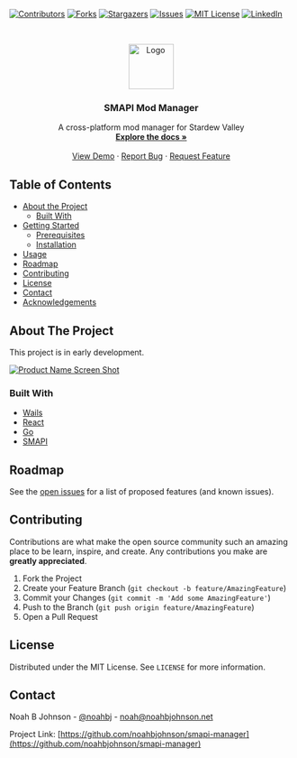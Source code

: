 <!-- PROJECT SHIELDS -->
<!--
*** I'm using markdown "reference style" links for readability.
*** Reference links are enclosed in brackets [ ] instead of parentheses ( ).
*** See the bottom of this document for the declaration of the reference variables
*** for contributors-url, forks-url, etc. This is an optional, concise syntax you may use.
*** https://www.markdownguide.org/basic-syntax/#reference-style-links
-->
[![Contributors][contributors-shield]][contributors-url]
[![Forks][forks-shield]][forks-url]
[![Stargazers][stars-shield]][stars-url]
[![Issues][issues-shield]][issues-url]
[![MIT License][license-shield]][license-url]
[![LinkedIn][linkedin-shield]][linkedin-url]



<!-- PROJECT LOGO -->
<br />
<p align="center">
  <a href="https://github.com/noahbjohnson/smapi-manager">
    <img src="images/logo.png" alt="Logo" width="80" height="80">
  </a>

  <h3 align="center">SMAPI Mod Manager</h3>

  <p align="center">
    A cross-platform mod manager for Stardew Valley
    <br />
    <a href="https://github.com/noahbjohnson/smapi-manager"><strong>Explore the docs »</strong></a>
    <br />
    <br />
    <a href="https://github.com/noahbjohnson/smapi-manager">View Demo</a>
    ·
    <a href="https://github.com/noahbjohnson/smapi-manager/issues">Report Bug</a>
    ·
    <a href="https://github.com/noahbjohnson/smapi-manager/issues">Request Feature</a>
  </p>
</p>



<!-- TABLE OF CONTENTS -->
## Table of Contents

* [About the Project](#about-the-project)
  * [Built With](#built-with)
* [Getting Started](#getting-started)
  * [Prerequisites](#prerequisites)
  * [Installation](#installation)
* [Usage](#usage)
* [Roadmap](#roadmap)
* [Contributing](#contributing)
* [License](#license)
* [Contact](#contact)
* [Acknowledgements](#acknowledgements)



<!-- ABOUT THE PROJECT -->
## About The Project

This project is in early development.

[![Product Name Screen Shot][product-screenshot]](https://example.com)


### Built With

* [Wails](https://wails.app/)
* [React](https://reactjs.org/)
* [Go](https://golang.org/)
* [SMAPI](https://github.com/Pathoschild/SMAPI)



<!-- GETTING STARTED 
## Getting Started

To get a local copy up and running follow these simple steps.

### Prerequisites

This is an example of how to list things you need to use the software and how to install them.
* npm
```sh
npm install npm@latest -g
```

### Installation
 
1. Clone the smapi-manager
```sh
git clone https://github.com/noahbjohnson/smapi-manager.git
```
2. Install NPM packages
```sh
npm install
```

-->

<!-- USAGE EXAMPLES 
## Usage

Use this space to show useful examples of how a project can be used. Additional screenshots, code examples and demos work well in this space. You may also link to more resources.

_For more examples, please refer to the [Documentation](https://example.com)_

-->

<!-- ROADMAP -->
## Roadmap

See the [open issues](https://github.com/noahbjohnson/smapi-manager/issues) for a list of proposed features (and known issues).



<!-- CONTRIBUTING -->
## Contributing

Contributions are what make the open source community such an amazing place to be learn, inspire, and create. Any contributions you make are **greatly appreciated**.

1. Fork the Project
2. Create your Feature Branch (`git checkout -b feature/AmazingFeature`)
3. Commit your Changes (`git commit -m 'Add some AmazingFeature'`)
4. Push to the Branch (`git push origin feature/AmazingFeature`)
5. Open a Pull Request



<!-- LICENSE -->
## License

Distributed under the MIT License. See `LICENSE` for more information.



<!-- CONTACT -->
## Contact

Noah B Johnson - [@noahbj](https://twitter.com/noahbj) - noah@noahbjohnson.net

Project Link: [https://github.com/noahbjohnson/smapi-manager](https://github.com/noahbjohnson/smapi-manager)



<!-- ACKNOWLEDGEMENTS 
## Acknowledgements

* []()
* []()
* []()
-->




<!-- MARKDOWN LINKS & IMAGES -->
<!-- https://www.markdownguide.org/basic-syntax/#reference-style-links -->
[contributors-shield]: https://img.shields.io/github/contributors/noahbjohnson/smapi-manager.svg?style=flat-square
[contributors-url]: https://github.com/noahbjohnson/smapi-manager/graphs/contributors
[forks-shield]: https://img.shields.io/github/forks/noahbjohnson/smapi-manager.svg?style=flat-square
[forks-url]: https://github.com/noahbjohnson/smapi-manager/network/members
[stars-shield]: https://img.shields.io/github/stars/noahbjohnson/smapi-manager.svg?style=flat-square
[stars-url]: https://github.com/noahbjohnson/smapi-manager/stargazers
[issues-shield]: https://img.shields.io/github/issues/noahbjohnson/smapi-manager.svg?style=flat-square
[issues-url]: https://github.com/noahbjohnson/smapi-manager/issues
[license-shield]: https://img.shields.io/github/license/noahbjohnson/smapi-manager.svg?style=flat-square
[license-url]: https://github.com/noahbjohnson/smapi-manager/blob/master/LICENSE.txt
[linkedin-shield]: https://img.shields.io/badge/-LinkedIn-black.svg?style=flat-square&logo=linkedin&colorB=555
[linkedin-url]: https://linkedin.com/in/noahbjohnson
[product-screenshot]: images/screenshot.png
